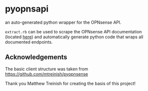 # pyopnsapi
an auto-generated python wrapper for the OPNsense API.

`extract.rb` can be used to scrape the OPNsense API documentation (located [here](https://docs.opnsense.org/development/api.html)) and automatically generate python code that wraps all documented endpoints.


## Acknowledgements
The basic client structure was taken from https://github.com/mtreinish/pyopnsense

Thank you Matthew Treinish for creating the basis of this project!
